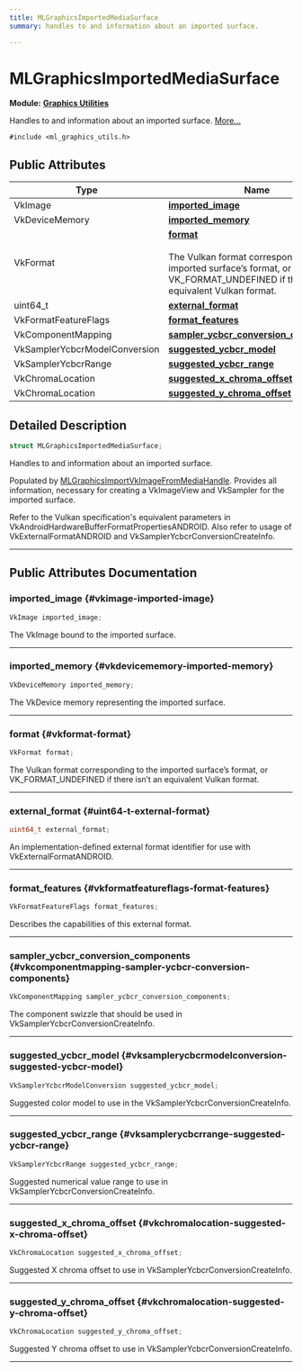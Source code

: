 ```yaml
---
title: MLGraphicsImportedMediaSurface
summary: handles to and information about an imported surface. 

---
```


# MLGraphicsImportedMediaSurface

**Module:** **[Graphics Utilities](/versioned_docs/version-22-May-2023/api-ref/api/Modules/group___graphics_utilities/group___graphics_utilities.md)**



Handles to and information about an imported surface.  [More...](#detailed-description)


`#include <ml_graphics_utils.h>`

## Public Attributes

| Type           | Name           |
| -------------- | -------------- |
| VkImage | **[imported_image](/versioned_docs/version-22-May-2023/api-ref/api/Modules/group___graphics_utilities/struct_m_l_graphics_imported_media_surface.md#vkimage-imported-image)**  |
| VkDeviceMemory | **[imported_memory](/versioned_docs/version-22-May-2023/api-ref/api/Modules/group___graphics_utilities/struct_m_l_graphics_imported_media_surface.md#vkdevicememory-imported-memory)**  |
| VkFormat | **[format](/versioned_docs/version-22-May-2023/api-ref/api/Modules/group___graphics_utilities/struct_m_l_graphics_imported_media_surface.md#vkformat-format)** <br></br>The Vulkan format corresponding to the imported surface’s format, or VK_FORMAT_UNDEFINED if there isn’t an equivalent Vulkan format.  |
| uint64_t | **[external_format](/versioned_docs/version-22-May-2023/api-ref/api/Modules/group___graphics_utilities/struct_m_l_graphics_imported_media_surface.md#uint64-t-external-format)**  |
| VkFormatFeatureFlags | **[format_features](/versioned_docs/version-22-May-2023/api-ref/api/Modules/group___graphics_utilities/struct_m_l_graphics_imported_media_surface.md#vkformatfeatureflags-format-features)**  |
| VkComponentMapping | **[sampler_ycbcr_conversion_components](/versioned_docs/version-22-May-2023/api-ref/api/Modules/group___graphics_utilities/struct_m_l_graphics_imported_media_surface.md#vkcomponentmapping-sampler-ycbcr-conversion-components)**  |
| VkSamplerYcbcrModelConversion | **[suggested_ycbcr_model](/versioned_docs/version-22-May-2023/api-ref/api/Modules/group___graphics_utilities/struct_m_l_graphics_imported_media_surface.md#vksamplerycbcrmodelconversion-suggested-ycbcr-model)**  |
| VkSamplerYcbcrRange | **[suggested_ycbcr_range](/versioned_docs/version-22-May-2023/api-ref/api/Modules/group___graphics_utilities/struct_m_l_graphics_imported_media_surface.md#vksamplerycbcrrange-suggested-ycbcr-range)**  |
| VkChromaLocation | **[suggested_x_chroma_offset](/versioned_docs/version-22-May-2023/api-ref/api/Modules/group___graphics_utilities/struct_m_l_graphics_imported_media_surface.md#vkchromalocation-suggested-x-chroma-offset)**  |
| VkChromaLocation | **[suggested_y_chroma_offset](/versioned_docs/version-22-May-2023/api-ref/api/Modules/group___graphics_utilities/struct_m_l_graphics_imported_media_surface.md#vkchromalocation-suggested-y-chroma-offset)**  |

## Detailed Description

```cpp
struct MLGraphicsImportedMediaSurface;
```

Handles to and information about an imported surface. 

Populated by [MLGraphicsImportVkImageFromMediaHandle](/versioned_docs/version-22-May-2023/api-ref/api/Modules/group___graphics_utilities/group___graphics_utilities.md#mlresult-mlgraphicsimportvkimagefrommediahandle). Provides all information, necessary for creating a VkImageView and VkSampler for the imported surface.

Refer to the Vulkan specification's equivalent parameters in VkAndroidHardwareBufferFormatPropertiesANDROID. Also refer to usage of VkExternalFormatANDROID and VkSamplerYcbcrConversionCreateInfo. 





-----------
## Public Attributes Documentation

### imported_image {#vkimage-imported-image}

```cpp
VkImage imported_image;
```


The VkImage bound to the imported surface. 





-----------

### imported_memory {#vkdevicememory-imported-memory}

```cpp
VkDeviceMemory imported_memory;
```


The VkDevice memory representing the imported surface. 





-----------

### format {#vkformat-format}

```cpp
VkFormat format;
```

The Vulkan format corresponding to the imported surface’s format, or VK_FORMAT_UNDEFINED if there isn’t an equivalent Vulkan format. 





-----------

### external_format {#uint64-t-external-format}

```cpp
uint64_t external_format;
```


An implementation-defined external format identifier for use with VkExternalFormatANDROID. 





-----------

### format_features {#vkformatfeatureflags-format-features}

```cpp
VkFormatFeatureFlags format_features;
```


Describes the capabilities of this external format. 





-----------

### sampler_ycbcr_conversion_components {#vkcomponentmapping-sampler-ycbcr-conversion-components}

```cpp
VkComponentMapping sampler_ycbcr_conversion_components;
```


The component swizzle that should be used in VkSamplerYcbcrConversionCreateInfo. 





-----------

### suggested_ycbcr_model {#vksamplerycbcrmodelconversion-suggested-ycbcr-model}

```cpp
VkSamplerYcbcrModelConversion suggested_ycbcr_model;
```


Suggested color model to use in the VkSamplerYcbcrConversionCreateInfo. 





-----------

### suggested_ycbcr_range {#vksamplerycbcrrange-suggested-ycbcr-range}

```cpp
VkSamplerYcbcrRange suggested_ycbcr_range;
```


Suggested numerical value range to use in VkSamplerYcbcrConversionCreateInfo. 





-----------

### suggested_x_chroma_offset {#vkchromalocation-suggested-x-chroma-offset}

```cpp
VkChromaLocation suggested_x_chroma_offset;
```


Suggested X chroma offset to use in VkSamplerYcbcrConversionCreateInfo. 





-----------

### suggested_y_chroma_offset {#vkchromalocation-suggested-y-chroma-offset}

```cpp
VkChromaLocation suggested_y_chroma_offset;
```


Suggested Y chroma offset to use in VkSamplerYcbcrConversionCreateInfo. 





-----------


